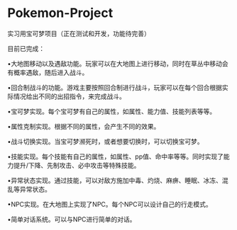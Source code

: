 # Pokemon-Project
实习用宝可梦项目（正在测试和开发，功能待完善）

目前已完成：

•大地图移动以及遇敌功能。玩家可以在大地图上进行移动，同时在草丛中移动会有概率遇敌，随后进入战斗。

•回合制战斗的功能。游戏主要按照回合制进行战斗，玩家可以在每个回合根据实际情况给出不同的出招指令，来完成战斗。

•宝可梦实现。每个宝可梦有自己的属性，如属性、能力值、技能列表等等。

•属性克制实现。根据不同的属性，会产生不同的效果。

•战斗切换实现。当宝可梦濒死时，或者想要切换时，可以切换宝可梦。

•技能实现。每个技能有自己的属性，如属性、pp值、命中率等等。同时实现了能力提升/下降、先制攻击、必中攻击等特殊技能。

•异常状态实现。通过技能，可以对敌方施加中毒、灼烧、麻痹、睡眠、冰冻、混乱等异常状态。

•NPC实现。在大地图上实现了NPC。每个NPC可以设计自己的行走模式。

•简单对话系统。可以与NPC进行简单的对话。
